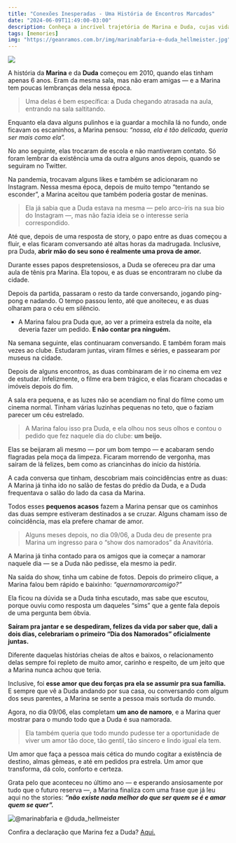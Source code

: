 ```yaml
---
title: "Conexões Inesperadas - Uma História de Encontros Marcados"
date: "2024-06-09T11:49:00-03:00"
description: Conheça a incrível trajetória de Marina e Duda, cujas vidas se entrelaçaram em uma série de coincidências, revelando que o amor pode estar onde menos esperamos.
tags: [memories]
img: "https://geanramos.com.br/img/marinabfaria-e-duda_hellmeister.jpg"
---
```


![](https://substack-post-media.s3.amazonaws.com/public/images/76ee0a58-a220-48f4-8cbc-d67055216005_736x734.jpeg)

A história da  **Marina** e da  **Duda**  começou em 2010, quando elas tinham apenas 6 anos. Eram da mesma sala, mas não eram amigas — e a Marina tem poucas lembranças dela nessa época.

> Uma delas é bem específica: a Duda chegando atrasada na aula, entrando
> na sala saltitando.

Enquanto ela dava alguns pulinhos e ia guardar a mochila lá no fundo, onde ficavam os escaninhos, a Marina pensou:  _“nossa, ela é tão delicada, queria ser mais como ela”._

No ano seguinte, elas trocaram de escola e não mantiveram contato. Só foram lembrar da existência uma da outra alguns anos depois, quando se seguiram no Twitter.

Na pandemia, trocavam alguns likes e também se adicionaram no Instagram. Nessa mesma época, depois de muito tempo “tentando se esconder”, a Marina aceitou que também poderia gostar de meninas.

> Ela já sabia que a Duda estava na mesma — pelo arco-íris na sua bio do
> Instagram —, mas não fazia ideia se o interesse seria correspondido.

Até que, depois de uma resposta de story, o papo entre as duas começou a fluir, e elas ficaram conversando até altas horas da madrugada. Inclusive, pra Duda, **abrir mão do seu sono é realmente uma prova de amor.**

Durante esses papos despretensiosos, a Duda se ofereceu pra dar uma aula de tênis pra Marina. Ela topou, e as duas se encontraram no clube da cidade.

Depois da partida, passaram o resto da tarde conversando, jogando ping-pong e nadando. O tempo passou lento, até que anoiteceu, e as duas olharam para o céu em silêncio.

-   A Marina falou pra Duda que, ao ver a primeira estrela da noite, ela deveria fazer um pedido.  **E não contar pra ninguém.**
    

Na semana seguinte, elas continuaram conversando. E também foram mais vezes ao clube. Estudaram juntas, viram filmes e séries, e passearam por museus na cidade.

Depois de alguns encontros, as duas combinaram de ir no cinema em vez de estudar. Infelizmente, o filme era bem trágico, e elas ficaram chocadas e imóveis depois do fim.

A sala era pequena, e as luzes não se acendiam no final do filme como um cinema normal. Tinham várias luzinhas pequenas no teto, que o faziam parecer um céu estrelado.

> A Marina falou isso pra Duda, e ela olhou nos seus olhos e contou o
> pedido que fez naquele dia do clube:  **um beijo.**

Elas se beijaram ali mesmo — por um bom tempo — e acabaram sendo flagradas pela moça da limpeza. Ficaram morrendo de vergonha, mas saíram de lá felizes, bem como as criancinhas do início da história.

A cada conversa que tinham, descobriam mais coincidências entre as duas: A Marina já tinha ido no salão de festas do prédio da Duda, e a Duda frequentava o salão do lado da casa da Marina.

Todos esses  **pequenos acasos**  fazem a Marina pensar que os caminhos das duas sempre estiveram destinados a se cruzar. Alguns chamam isso de coincidência, mas ela prefere chamar de amor.

> Alguns meses depois, no dia 09/06, a Duda deu de presente pra Marina
> um ingresso para o “show dos namorados” da Anavitória.

A Marina já tinha contado para os amigos que ia começar a namorar naquele dia — se a Duda não pedisse, ela mesmo ia pedir.

Na saída do show, tinha um cabine de fotos. Depois do primeiro clique, a Marina falou bem rápido e baixinho:  _“quernamorarcomigo?”_

Ela ficou na dúvida se a Duda tinha escutado, mas sabe que escutou, porque ouviu como resposta um daqueles “sims” que a gente fala depois de uma pergunta bem óbvia.

**Saíram pra jantar e se despediram, felizes da vida por saber que, dali a dois dias, celebrariam o primeiro “Dia dos Namorados” oficialmente juntas.**

Diferente daquelas histórias cheias de altos e baixos, o relacionamento delas sempre foi repleto de muito amor, carinho e respeito, de um jeito que a Marina nunca achou que teria.

Inclusive, foi  **esse amor que deu forças pra ela se assumir pra sua família.**  E sempre que vê a Duda andando por sua casa, ou conversando com algum dos seus parentes, a Marina se sente a pessoa mais sortuda do mundo.

Agora, no dia 09/06, elas completam  **um ano de namoro**, e a Marina quer mostrar para o mundo todo que a Duda é sua namorada.

> Ela também queria que todo mundo pudesse ter a oportunidade de viver
> um amor tão doce, tão gentil, tão sincero e lindo igual ela tem.

Um amor que faça a pessoa mais cética do mundo cogitar a existência de destino, almas gêmeas, e até em pedidos pra estrela. Um amor que transforma, dá colo, conforto e certeza.

Grata pelo que aconteceu no último ano — e esperando ansiosamente por tudo que o futuro reserva —, a Marina finaliza com uma frase que já leu aqui no the stories:  _**“não existe nada melhor do que ser quem se é e amar quem se quer”.**_

![@marinabfaria e @duda_hellmeister](./img/marinabfaria-e-duda_hellmeister.jpg)

Confira a declaração que  Marina fez a Duda? [Aqui.](./img/marinabfaria-e-duda_hellmeister-2.png)
